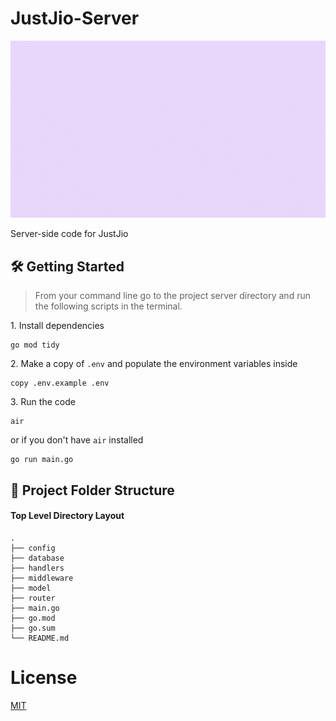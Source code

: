 # JustJio-Server

![server-landing](../client/assets/JustJio-Server.gif)

Server-side code for JustJio

## 🛠 Getting Started

> From your command line go to the project server directory and run the following scripts in the terminal.

1\. Install dependencies

```terminal
go mod tidy
```

2\. Make a copy of `.env` and populate the environment variables inside

```terminal
copy .env.example .env
```

3\. Run the code

```terminal
air
```

or if you don't have `air` installed

```terminal
go run main.go
```

## 📂 Project Folder Structure

#### Top Level Directory Layout

```terminal
.
├── config
├── database
├── handlers
├── middleware
├── model
├── router
├── main.go
├── go.mod
├── go.sum
└── README.md
```

# License

[MIT](https://choosealicense.com/licenses/mit/)

